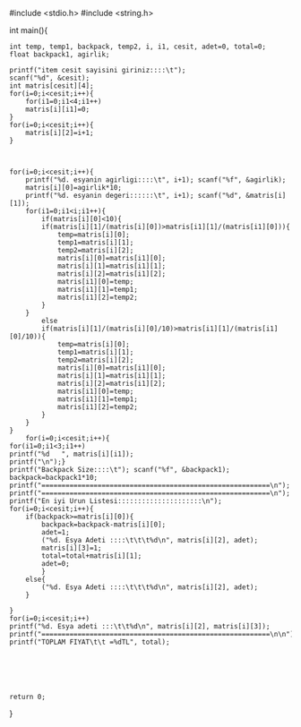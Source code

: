 #include <stdio.h>
#include <string.h>

int main(){
	
	int temp, temp1, backpack, temp2, i, i1, cesit, adet=0, total=0;
	float backpack1, agirlik;
	
	printf("item cesit sayisini giriniz::::\t");
	scanf("%d", &cesit);
	int matris[cesit][4];
	for(i=0;i<cesit;i++){
		for(i1=0;i1<4;i1++)
		matris[i][i1]=0;
	}
	for(i=0;i<cesit;i++){
		matris[i][2]=i+1;
	}

	
	
	for(i=0;i<cesit;i++){
		printf("%d. esyanin agirligi::::\t", i+1); scanf("%f", &agirlik);
		matris[i][0]=agirlik*10;
		printf("%d. esyanin degeri::::::\t", i+1); scanf("%d", &matris[i][1]);
		for(i1=0;i1<i;i1++){
			if(matris[i][0]<10){
			if(matris[i][1]/(matris[i][0])>matris[i1][1]/(matris[i1][0])){
				temp=matris[i][0];
				temp1=matris[i][1];
				temp2=matris[i][2];
				matris[i][0]=matris[i1][0];
				matris[i][1]=matris[i1][1];
				matris[i][2]=matris[i1][2];
				matris[i1][0]=temp;
				matris[i1][1]=temp1;
				matris[i1][2]=temp2;
			}
		}
			else
			if(matris[i][1]/(matris[i][0]/10)>matris[i1][1]/(matris[i1][0]/10)){
				temp=matris[i][0];
				temp1=matris[i][1];
				temp2=matris[i][2];
				matris[i][0]=matris[i1][0];
				matris[i][1]=matris[i1][1];
				matris[i][2]=matris[i1][2];
				matris[i1][0]=temp;
				matris[i1][1]=temp1;
				matris[i1][2]=temp2;
			}
		}
	}
		for(i=0;i<cesit;i++){
	for(i1=0;i1<3;i1++)
	printf("%d   ", matris[i][i1]);
	printf("\n");}
	printf("Backpack Size::::\t"); scanf("%f", &backpack1);
	backpack=backpack1*10;
	printf("=========================================================\n");
	printf("=========================================================\n");
	printf("En iyi Urun Listesi:::::::::::::::::::::\n");
	for(i=0;i<cesit;i++){
		if(backpack>=matris[i][0]){
			backpack=backpack-matris[i][0];
			adet=1;
			("%d. Esya Adeti ::::\t\t\t%d\n", matris[i][2], adet);
			matris[i][3]=1;
			total=total+matris[i][1];
			adet=0;
			}
		else{
			("%d. Esya Adeti ::::\t\t\t%d\n", matris[i][2], adet);
		}
		
	}
	for(i=0;i<cesit;i++)
	printf("%d. Esya adeti :::\t\t%d\n", matris[i][2], matris[i][3]);
	printf("=========================================================\n\n");
	printf("TOPLAM FIYAT\t\t =%dTL", total);
	
	
	
	
	
	
	return 0;
}
